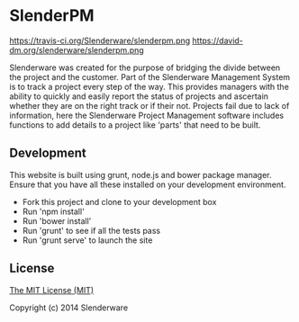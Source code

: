 SlenderPM
=========
https://travis-ci.org/Slenderware/slenderpm.png
https://david-dm.org/slenderware/slenderpm.png

Slenderware was created for the purpose of bridging the divide between the project and the customer. 
Part of the Slenderware Management System is to track a project every step of the way. 
This provides managers with the ability to quickly and easily report the status of projects and ascertain whether they are on the right track or if their not. 
Projects fail due to lack of information, here the Slenderware Project Management software includes functions to add details to a project like 'parts' that need to be built.

Development
-----------
This website is built using grunt, node.js and bower package manager. Ensure that you have all these installed on your development environment.

* Fork this project and clone to your development box
* Run 'npm install'
* Run 'bower install'
* Run 'grunt' to see if all the tests pass
* Run 'grunt serve' to launch the site

License
-------
[The MIT License (MIT)](https://github.com/Slenderware/slenderpm/blob/master/LICENSE)

Copyright (c) 2014 Slenderware
